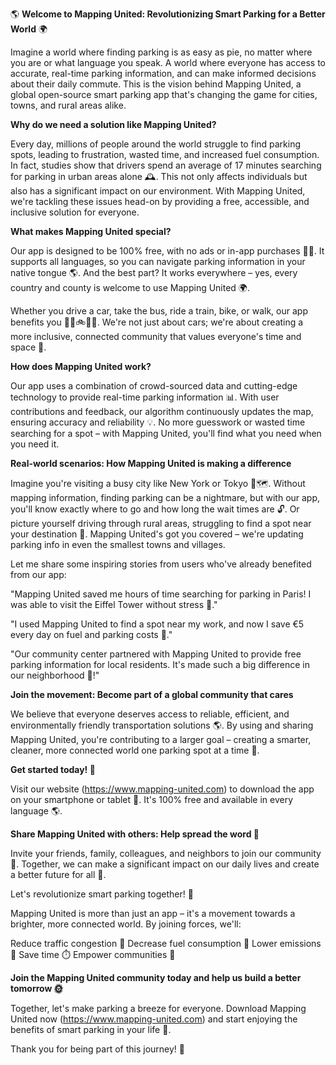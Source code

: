 🌎 **Welcome to Mapping United: Revolutionizing Smart Parking for a Better World** 🌍

Imagine a world where finding parking is as easy as pie, no matter where you are or what language you speak. A world where everyone has access to accurate, real-time parking information, and can make informed decisions about their daily commute. This is the vision behind Mapping United, a global open-source smart parking app that's changing the game for cities, towns, and rural areas alike.

**Why do we need a solution like Mapping United?**

Every day, millions of people around the world struggle to find parking spots, leading to frustration, wasted time, and increased fuel consumption. In fact, studies show that drivers spend an average of 17 minutes searching for parking in urban areas alone 🕰️. This not only affects individuals but also has a significant impact on our environment. With Mapping United, we're tackling these issues head-on by providing a free, accessible, and inclusive solution for everyone.

**What makes Mapping United special?**

Our app is designed to be 100% free, with no ads or in-app purchases 🙅‍♂️. It supports all languages, so you can navigate parking information in your native tongue 🌎. And the best part? It works everywhere – yes, every country and county is welcome to use Mapping United 🌍.

Whether you drive a car, take the bus, ride a train, bike, or walk, our app benefits you 🚗🚌🚲🏃‍♀️. We're not just about cars; we're about creating a more inclusive, connected community that values everyone's time and space 🌟.

**How does Mapping United work?**

Our app uses a combination of crowd-sourced data and cutting-edge technology to provide real-time parking information 📊. With user contributions and feedback, our algorithm continuously updates the map, ensuring accuracy and reliability 💡. No more guesswork or wasted time searching for a spot – with Mapping United, you'll find what you need when you need it.

**Real-world scenarios: How Mapping United is making a difference**

Imagine you're visiting a busy city like New York or Tokyo 🗼️🗺️. Without mapping information, finding parking can be a nightmare, but with our app, you'll know exactly where to go and how long the wait times are 🔓. Or picture yourself driving through rural areas, struggling to find a spot near your destination 🚗. Mapping United's got you covered – we're updating parking info in even the smallest towns and villages.

Let me share some inspiring stories from users who've already benefited from our app:

"Mapping United saved me hours of time searching for parking in Paris! I was able to visit the Eiffel Tower without stress 🗼️."

"I used Mapping United to find a spot near my work, and now I save €5 every day on fuel and parking costs 💸."

"Our community center partnered with Mapping United to provide free parking information for local residents. It's made such a big difference in our neighborhood 🌈!"

**Join the movement: Become part of a global community that cares**

We believe that everyone deserves access to reliable, efficient, and environmentally friendly transportation solutions 🌎. By using and sharing Mapping United, you're contributing to a larger goal – creating a smarter, cleaner, more connected world one parking spot at a time 🔗.

**Get started today! 🚀**

Visit our website (https://www.mapping-united.com) to download the app on your smartphone or tablet 📱. It's 100% free and available in every language 🌎.

**Share Mapping United with others: Help spread the word 🤩**

Invite your friends, family, colleagues, and neighbors to join our community 💬. Together, we can make a significant impact on our daily lives and create a better future for all 🌟.

Let's revolutionize smart parking together! 🚀

Mapping United is more than just an app – it's a movement towards a brighter, more connected world. By joining forces, we'll:

Reduce traffic congestion 🚗
Decrease fuel consumption 🔋
Lower emissions 🌿
Save time ⏱️
Empower communities 💪

**Join the Mapping United community today and help us build a better tomorrow 🌞**

Together, let's make parking a breeze for everyone. Download Mapping United now (https://www.mapping-united.com) and start enjoying the benefits of smart parking in your life 🚀.

Thank you for being part of this journey! 🙏